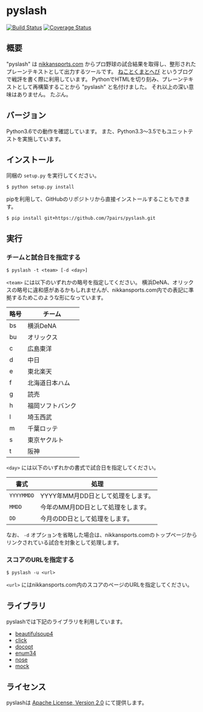 # pyslash

[![Build Status](https://travis-ci.org/7pairs/pyslash.svg?branch=master)](https://travis-ci.org/7pairs/pyslash)
[![Coverage Status](https://img.shields.io/coveralls/7pairs/pyslash.svg)](https://coveralls.io/r/7pairs/pyslash?branch=master)

## 概要

"pyslash" は [nikkansports.com](http://www.nikkansports.com/) からプロ野球の試合結果を取得し、整形されたプレーンテキストとして出力するツールです。
[ねことくまとへび](http://lions.blue/) というブログで戦評を書く際に利用しています。
PythonでHTMLを切り刻み、プレーンテキストとして再構築することから "pyslash" と名付けました。
それ以上の深い意味はありません。
たぶん。

## バージョン

Python3.6での動作を確認しています。
また、Python3.3〜3.5でもユニットテストを実施しています。

## インストール

同梱の `setup.py` を実行してください。

```
$ python setup.py install
```

pipを利用して、GitHubのリポジトリから直接インストールすることもできます。

```
$ pip install git+https://github.com/7pairs/pyslash.git
```

## 実行

### チームと試合日を指定する

```
$ pyslash -t <team> [-d <day>]
```

`<team>` には以下のいずれかの略号を指定してください。
横浜DeNA、オリックスの略号に違和感があるかもしれませんが、nikkansports.com内での表記に準拠するためこのような形になっています。

| 略号 | チーム           |
|------|------------------|
| bs   | 横浜DeNA         |
| bu   | オリックス       |
| c    | 広島東洋         |
| d    | 中日             |
| e    | 東北楽天         |
| f    | 北海道日本ハム   |
| g    | 読売             |
| h    | 福岡ソフトバンク |
| l    | 埼玉西武         |
| m    | 千葉ロッテ       |
| s    | 東京ヤクルト     |
| t    | 阪神             |

`<day>` には以下のいずれかの書式で試合日を指定してください。

| 書式       | 処理                               |
|------------|------------------------------------|
| `YYYYMMDD` | YYYY年MM月DD日として処理をします。 |
| `MMDD`     | 今年のMM月DD日として処理をします。 |
| `DD`       | 今月のDD日として処理をします。     |

なお、 `-d` オプションを省略した場合は、nikkansports.comのトップページからリンクされている試合を対象として処理します。

### スコアのURLを指定する

```
$ pyslash -u <url>
```

`<url>` にはnikkansports.com内のスコアのページのURLを指定してください。

## ライブラリ

pyslashでは下記のライブラリを利用しています。

- [beautifulsoup4](https://pypi.python.org/pypi/beautifulsoup4)
- [click](https://pypi.python.org/pypi/click)
- [docopt](https://pypi.python.org/pypi/docopt)
- [enum34](https://pypi.python.org/pypi/enum34)
- [nose](https://pypi.python.org/pypi/nose)
- [mock](https://pypi.python.org/pypi/mock)

## ライセンス

pyslashは [Apache License, Version 2.0](http://www.apache.org/licenses/LICENSE-2.0) にて提供します。
